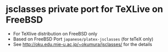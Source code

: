 # jsclasses private port for TeXLive on FreeBSD

* For TeXlive distribution on FreeBSD only
* Based on FreeBSD Port `japanese/platex-jsclasses` (for teTeX only)
* See <http://oku.edu.mie-u.ac.jp/~okumura/jsclasses/> for the details
